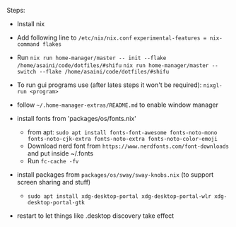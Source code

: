 Steps:
- Install nix
- Add following line to `/etc/nix/nix.conf`
  `experimental-features = nix-command flakes`
- Run 
  `nix run home-manager/master -- init --flake /home/asaini/code/dotfiles/#shifu`
  `nix run home-manager/master -- switch --flake /home/asaini/code/dotfiles/#shifu`
- To run gui programs use (after lates steps it won't be required):
  `nixgl-run <program>`

- follow `~/.home-manager-extras/README.md` to enable window manager

- install fonts from 'packages/os/fonts.nix'
  - from apt: `sudo apt install fonts-font-awesome fonts-noto-mono fonts-noto-cjk-extra fonts-noto-extra fonts-noto-color-emoji`
  - Download nerd font from `https://www.nerdfonts.com/font-downloads` and put inside ~/.fonts
  - Run `fc-cache -fv`

- install packages from `packages/os/sway/sway-knobs.nix` (to support screen sharing and stuff)
  - `sudo apt install xdg-desktop-portal xdg-desktop-portal-wlr xdg-desktop-portal-gtk`

- restart to let things like .desktop discovery take effect
